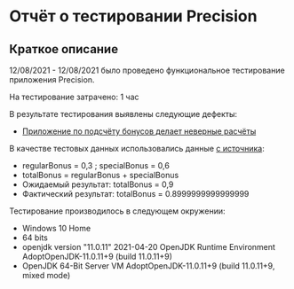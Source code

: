 # Отчёт о тестировании Precision

## Краткое описание

12/08/2021 - 12/08/2021 было проведено функциональное тестирование приложения Precision.

На тестирование затрачено: 1 час

В результате тестирования выявлены следующие дефекты:
* [Приложение по подсчёту бонусов делает неверные расчёты](https://github.com/quechuloo/Java1.2task2hola/issues/1)


В качестве тестовых данных использовались данные [с источника](https://github.com/netology-code/javaqa-homeworks/tree/master/programming):
* regularBonus = 0,3 ; specialBonus = 0,6
* totalBonus = regularBonus + specialBonus
* Ожидаемый результат: totalBonus = 0,9
* Фактический результат: totalBonus = 0.8999999999999999

Тестирование производилось в следующем окружении:
* Windows 10 Home
* 64 bits
* openjdk version "11.0.11" 2021-04-20 OpenJDK Runtime Environment AdoptOpenJDK-11.0.11+9 (build 11.0.11+9) 
* OpenJDK 64-Bit Server VM AdoptOpenJDK-11.0.11+9 (build 11.0.11+9, mixed mode)
